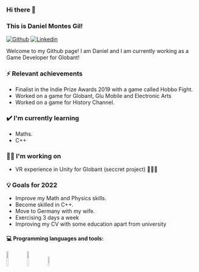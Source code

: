 ### Hi there 👋 
### This is Daniel Montes Gil!

[![Github](https://img.shields.io/badge/-Github-000?style=flat&logo=Github&logoColor=white)](https://github.com/Danielmontesgil)
[![Linkedin](https://img.shields.io/badge/-LinkedIn-blue?style=flat&logo=Linkedin&logoColor=white)](https://www.linkedin.com/in/danielmontesgil/)

Welcome to my Github page! I am Daniel and I am currently working as a Game Developer for Globant!

### ⚡ Relevant achievements
- Finalist in the Indie Prize Awards 2019 with a game called Hobbo Fight.
- Worked on a game for Globant, Glu Mobile and Electronic Arts
- Worked on a game for History Channel.

### ✔️ I'm currently learning
- Maths.
- C++

### 👩‍💻 I'm working on
- VR experience in Unity for Globant (seccret project) 🤫🤫🤫

### 💡 Goals for 2022
- Improve my Math and Physics skills.
- Become skilled in C++.
- Move to Germany with my wife.
- Exercising 3 days a week
- Improving my CV with some education apart from university

#### :computer: Programming languages and tools: 
<p>
<code><img width="10%" src="https://www.vectorlogo.zone/logos/unity3d/unity3d-icon.svg"></code>
<code><img width="10%" src="https://seeklogo.com/images/C/c-sharp-c-logo-02F17714BA-seeklogo.com.png"></code>
<code><img width="8%" src="https://e7.pngegg.com/pngimages/914/758/png-clipart-github-social-media-computer-icons-logo-android-github-logo-computer-wallpaper.png"></code>
<br />
</p>
